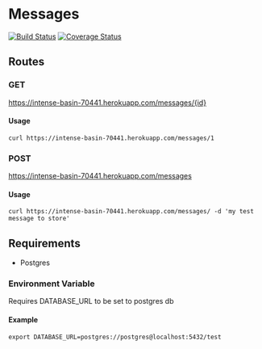 # Messages
[![Build Status](https://travis-ci.org/DetectiveQuack/messages.svg?branch=master)](https://travis-ci.org/DetectiveQuack/messages)
[![Coverage Status](https://coveralls.io/repos/github/DetectiveQuack/messages/badge.svg?branch=coverage)](https://coveralls.io/github/DetectiveQuack/messages?branch=master)
## Routes
### GET
  https://intense-basin-70441.herokuapp.com/messages/{id}

#### Usage
    curl https://intense-basin-70441.herokuapp.com/messages/1

### POST
  https://intense-basin-70441.herokuapp.com/messages

#### Usage
    curl https://intense-basin-70441.herokuapp.com/messages/ -d 'my test message to store'

## Requirements
* Postgres
### Environment Variable
Requires DATABASE_URL to be set to postgres db

#### Example
    export DATABASE_URL=postgres://postgres@localhost:5432/test

